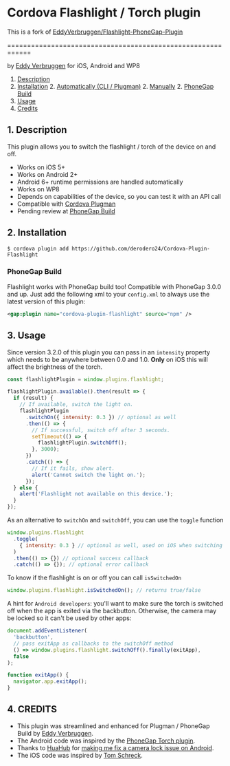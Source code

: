 # Cordova Flashlight / Torch plugin

This is a fork of [EddyVerbruggen/Flashlight-PhoneGap-Plugin](https://github.com/EddyVerbruggen/Flashlight-PhoneGap-Plugin)

============================================================

by [Eddy Verbruggen](http://www.x-services.nl) for iOS, Android and WP8

1. [Description](https://github.com/EddyVerbruggen/Flashlight-PhoneGap-Plugin#1-description)
2. [Installation](https://github.com/EddyVerbruggen/Flashlight-PhoneGap-Plugin#2-installation) 2. [Automatically (CLI / Plugman)](https://github.com/EddyVerbruggen/Flashlight-PhoneGap-Plugin#automatically-cli--plugman) 2. [Manually](https://github.com/EddyVerbruggen/Flashlight-PhoneGap-Plugin#manually) 2. [PhoneGap Build](https://github.com/EddyVerbruggen/Flashlight-PhoneGap-Plugin#phonegap-build)
3. [Usage](https://github.com/EddyVerbruggen/Flashlight-PhoneGap-Plugin#3-usage)
4. [Credits](https://github.com/EddyVerbruggen/Flashlight-PhoneGap-Plugin#4-credits)

## 1. Description

This plugin allows you to switch the flashlight / torch of the device on and off.

- Works on iOS 5+
- Works on Android 2+
- Android 6+ runtime permissions are handled automatically
- Works on WP8
- Depends on capabilities of the device, so you can test it with an API call
- Compatible with [Cordova Plugman](https://github.com/apache/cordova-plugman)
- Pending review at [PhoneGap Build](https://build.phonegap.com/plugins)

## 2. Installation

```
$ cordova plugin add https://github.com/derodero24/Cordova-Plugin-Flashlight
```

### PhoneGap Build

Flashlight works with PhoneGap build too! Compatible with PhoneGap 3.0.0 and up.
Just add the following xml to your `config.xml` to always use the latest version of this plugin:

```xml
<gap:plugin name="cordova-plugin-flashlight" source="npm" />
```

## 3. Usage

Since version 3.2.0 of this plugin you can pass in an `intensity` property
which needs to be anywhere between 0.0 and 1.0. **Only** on iOS this will affect the
brightness of the torch.

```javascript
const flashlightPlugin = window.plugins.flashlight;

flashlightPlugin.available().then(result => {
  if (result) {
    // If available, switch the light on.
    flashlightPlugin
      .switchOn({ intensity: 0.3 }) // optional as well
      .then(() => {
        // If successful, switch off after 3 seconds.
        setTimeout(() => {
          flashlightPlugin.switchOff();
        }, 3000);
      })
      .catch(() => {
        // If it fails, show alert.
        alert('Cannot switch the light on.');
      });
  } else {
    alert('Flashlight not available on this device.');
  }
});
```

As an alternative to `switchOn` and `switchOff`, you can use the `toggle` function

```javascript
window.plugins.flashlight
  .toggle(
    { intensity: 0.3 } // optional as well, used on iOS when switching on
  )
  .then(() => {}) // optional success callback
  .catch(() => {}); // optional error callback
```

To know if the flashlight is on or off you can call `isSwitchedOn`

```javascript
window.plugins.flashlight.isSwitchedOn(); // returns true/false
```

A hint for `Android developers`: you'll want to make sure the torch is switched off when the app is exited via the backbutton.
Otherwise, the camera may be locked so it can't be used by other apps:

```javascript
document.addEventListener(
  'backbutton',
  // pass exitApp as callbacks to the switchOff method
  () => window.plugins.flashlight.switchOff().finally(exitApp),
  false
);

function exitApp() {
  navigator.app.exitApp();
}
```

## 4. CREDITS

- This plugin was streamlined and enhanced for Plugman / PhoneGap Build by [Eddy Verbruggen](http://www.x-services.nl).
- The Android code was inspired by the [PhoneGap Torch plugin](https://github.com/phonegap/phonegap-plugins/tree/DEPRECATED/Android/Torch).
- Thanks to [HuaHub](https://github.com/HuaHub) for [making me fix a camera lock issue on Android](https://github.com/EddyVerbruggen/Flashlight-PhoneGap-Plugin/issues/3).
- The iOS code was inspired by [Tom Schreck](https://github.com/tomschreck/iOS-Torch-Plugin).
